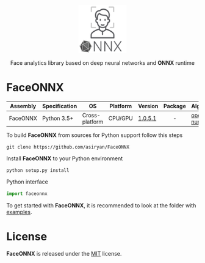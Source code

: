 <p align="center"><img width="25%" src="FaceONNX.png" /></p>
<p align="center"> Face analytics library based on deep neural networks and <b>ONNX</b> runtime </p>  

# FaceONNX
| Assembly | Specification | OS | Platform |Version | Package | Algebra |
|-------------|-------------|-------------|-------------|--------------|:--------------:|--------------|
| FaceONNX | Python 3.5+ | Cross-platform | CPU/GPU | [1.0.5.1](FaceONNX) | - | [opencv](https://opencv.org/), [numpy](https://numpy.org/) |

To build **FaceONNX** from sources for Python support follow this steps
```
git clone https://github.com/asiryan/FaceONNX
``` 
Install **FaceONNX** to your Python environment  
```
python setup.py install
```
Python interface  
```python
import faceonnx
```
To get started with **FaceONNX**, it is recommended to look at the folder with [examples](examples).  

# License
**FaceONNX** is released under the [MIT](LICENSE) license.
